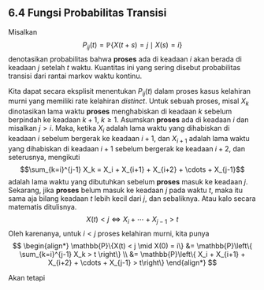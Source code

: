 ## 6.4 Fungsi Probabilitas Transisi

Misalkan $$P_{ij}(t) = \mathbb{P}\{X(t + s) = j \mid X(s) = i\}$$ denotasikan probabilitas bahwa **proses** ada di keadaan $i$ akan berada di keadaan $j$ setelah $t$ waktu. Kuantitas ini yang sering disebut probabilitas transisi dari rantai markov waktu kontinu.

Kita dapat secara eksplisit menentukan $P_{ij}(t)$ dalam proses kasus kelahiran murni yang memiliki rate kelahiran *distinct*. Untuk sebuah proses, misal $X_k$ dinotasikan lama waktu **proses** menghabiskan di keadaan $k$ sebelum berpindah ke keadaan $k+1$, $k \geq 1$. Asumskan **proses** ada di keadaan $i$ dan misalkan $j> i$. Maka, ketika $X_i$ adalah lama waktu yang dihabiskan di keadaan $i$ sebelum bergerak ke keadaan $i+1$, dan $X_{i+1}$ adalah lama waktu yang dihabiskan di keadaan $i+1$ sebelum bergerak ke keadaan $i+2$, dan seterusnya, mengikuti $$\sum_{k=i}^{j-1} X_k = X_i + X_{i+1} + X_{i+2} + \cdots + X_{j-1}$$ adalah lama waktu yang dibutuhkan sebelum **proses** masuk ke keadaan $j$. Sekarang, jika **proses** belum masuk ke keadaan $j$ pada waktu $t$, maka itu sama aja bilang keadaan $t$ lebih kecil dari $j$, dan sebaliknya. Atau kalo secara matematis ditulisnya. $$X(t)<j \iff X_i + \cdots + X_{j-1} > t$$
Oleh karenanya, untuk $i<j$ proses kelahiran murni, kita punya
$$
\begin{align*}
\mathbb{P}\{X(t) < j \mid X(0) = i\} &= \mathbb{P}\left\{ \sum_{k=i}^{j-1} X_k > t \right\} \\
&= \mathbb{P}\left\{ X_i + X_{i+1} + X_{i+2} + \cdots + X_{j-1} > t\right\}
\end{align*}
$$


Akan tetapi
